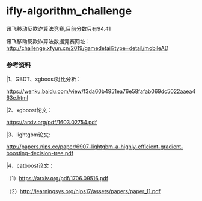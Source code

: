 # ifly-algorithm_challenge
讯飞移动反欺诈算法竞赛,目前分数只有94.41

讯飞移动反欺诈算法数据竞赛网址： http://challenge.xfyun.cn/2019/gamedetail?type=detail/mobileAD




### 参考资料

|1、GBDT、xgboost对比分析：

https://wenku.baidu.com/view/f3da60b4951ea76e58fafab069dc5022aaea463e.html

|2、xgboost论文：

https://arxiv.org/pdf/1603.02754.pdf

|3、lightgbm论文:

http://papers.nips.cc/paper/6907-lightgbm-a-highly-efficient-gradient-boosting-decision-tree.pdf

|4、catboost论文：

（1）https://arxiv.org/pdf/1706.09516.pdf

（2）http://learningsys.org/nips17/assets/papers/paper_11.pdf
